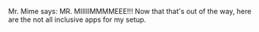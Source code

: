 Mr. Mime says: MR. MIIIIIMMMMEEE!!!
Now that that's out of the way, here are the not all inclusive apps for my setup.
